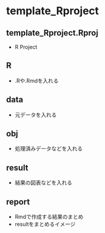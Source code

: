 # template_Rproject

## template_Rproject.Rproj

- R Project

## R

- .Rや.Rmdを入れる

## data

- 元データを入れる

## obj

- 処理済みデータなどを入れる

## result

- 結果の図表などを入れる

## report

- Rmdで作成する結果のまとめ
- resultをまとめるイメージ
